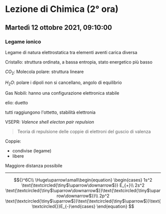 #  Lezione di Chimica (2° ora)
## Martedì 12 ottobre 2021, 09:10:00


### Legame ionico
Legame di natura elettrostatica tra elementi aventi carica diversa

Cristallo: struttura ordinata, a bassa entropia, stato energetico più basso


$CO_2$: Molecola polare: struttura lineare

$H_2O$: polare
i dipoli non si cancellano, angolo di equilibrio



Gas Nobili: hanno una configurazione elettronica stabile

elio: duetto

tutti raggiungono l'ottetto, stabilità elettronia

VSEPR: _Valence shell electon pair repulsion_

> Teoria di repulsione delle coppie di elettroni del guscio di valenza

Coppie:
* condivise (legame)
* libere

Maggiore distanza possibile

---
$${}^6C\\
\Huge\uparrow\small\begin{equation} \begin{cases} 
1s^2 \text{\textcircled{\tiny$\uparrow\downarrow$}} E_{+}\\
2s^2 \text{\textcircled{\tiny$\uparrow\downarrow$}}\text{\textcircled{\tiny$\uparrow\downarrow$}}\\
2p^2 \text{\textcircled{\tiny$\uparrow$}}\text{\textcircled{\tiny$\uparrow$}}\text{\textcircled{}}E_{-}\end{cases} \end{equation}
$$
<!--stackedit_data:
eyJoaXN0b3J5IjpbMTQ0ODk4MTA4OSwxNDIzNzM1NTMxLC0xOT
kyNDUwNTczLC0xMTEzNjE2OTIxLDEzODEzMDM1XX0=
-->